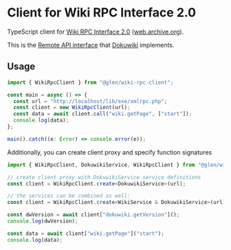 # Client for Wiki RPC Interface 2.0

TypeScript client for [Wiki RPC Interface 2.0][1] ([web.archive.org][2]).

This is the [Remote API interface][3] that [Dokuwiki][4] implements.

[1]: http://www.jspwiki.org/wiki/WikiRPCInterface2
[2]: https://web.archive.org/web/20130526043929/http://www.jspwiki.org/wiki/WikiRPCInterface2
[3]: https://www.dokuwiki.org/xmlrpc
[4]: https://www.dokuwiki.org

## Usage

```ts
import { WikiRpcClient } from "@glen/wiki-rpc-client";

const main = async () => {
  const url = "http://localhost/lib/exe/xmlrpc.php";
  const client = new WikiRpcClient(url);
  const data = await client.call("wiki.getPage", ["start"]);
  console.log(data);
};

main().catch((e: Error) => console.error(e));
```

Additionally, you can create client proxy and specify function signatures

```ts
import { WikiRpcClient, DokuwikiService, WikiRpcClient } from "@glen/wiki-rpc-client";

// create client proxy with DokuwikiService service definitions
const client = WikiRpcClient.create<DokuwikiService>(url);

// the services can be combined as well:
const client = WikiRpcClient.create<WikiService & DokuwikiService>(url);

const dwVersion = await client["dokuwiki.getVersion"]();
console.log(dwVersion);

const data = await client["wiki.getPage"]("start");
console.log(data);
```
